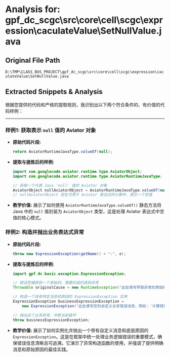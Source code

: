 # Analysis for: gpf_dc_scgc\src\core\cell\scgc\expression\caculateValue\SetNullValue.java

## Original File Path
`D:\TMP\CLASS_BUS_PROJECT\gpf_dc_scgc\src\core\cell\scgc\expression\caculateValue\SetNullValue.java`

## Extracted Snippets & Analysis
根据您提供的代码和严格的提取规则，我识别出以下两个符合条件的、有价值的代码样例：

---

### 样例1: 获取表示 `null` 值的 Aviator 对象

*   **原始代码片段:**
    ```java
    return AviatorRuntimeJavaType.valueOf(null);
    ```
*   **提取与提炼后的样例:**
    ```java
    import com.googlecode.aviator.runtime.type.AviatorObject;
    import com.googlecode.aviator.runtime.type.AviatorRuntimeJavaType;

    // 获取一个代表 Java 'null' 值的 Aviator 对象
    AviatorObject nullAviatorObject = AviatorRuntimeJavaType.valueOf(null);
    // nullAviatorObject 现在可用于 Aviator 表达式的计算中，表示一个空值
    ```
*   **教学价值:** 展示了如何使用 `AviatorRuntimeJavaType.valueOf()` 静态方法将 Java 中的 `null` 值封装为 `AviatorObject` 类型，这是处理 Aviator 表达式中空值的核心模式。

### 样例2: 构造并抛出业务表达式异常

*   **原始代码片段:**
    ```java
    throw new ExpressionException(getName() + ":", e);
    ```
*   **提取与提炼后的样例:**
    ```java
    import gpf.dc.basic.exception.ExpressionException;

    // 假设您捕获到一个原始的、需要封装的底层异常
    Throwable originalCause = new RuntimeException("此处填写导致异常的原始错误信息，例如：'数据库连接失败'");

    // 构造一个具有特定消息和原因的 ExpressionException 实例
    ExpressionException businessExpressionException =
        new ExpressionException("此处填写您的自定义业务错误消息，例如：'计算规则执行失败'", originalCause);

    // 抛出这个业务异常，中断当前操作
    throw businessExpressionException;
    ```
*   **教学价值:** 展示了如何实例化并抛出一个带有自定义消息和底层原因的 `ExpressionException`。这是在框架中统一处理业务逻辑错误的重要模式，确保错误信息清晰且可追溯。它演示了异常构造函数的使用，并强调了提供明确消息和原始原因的最佳实践。